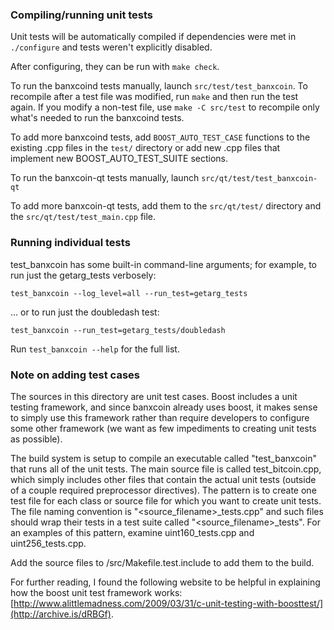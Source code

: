 ### Compiling/running unit tests

Unit tests will be automatically compiled if dependencies were met in `./configure`
and tests weren't explicitly disabled.

After configuring, they can be run with `make check`.

To run the banxcoind tests manually, launch `src/test/test_banxcoin`. To recompile
after a test file was modified, run `make` and then run the test again. If you
modify a non-test file, use `make -C src/test` to recompile only what's needed
to run the banxcoind tests.

To add more banxcoind tests, add `BOOST_AUTO_TEST_CASE` functions to the existing
.cpp files in the `test/` directory or add new .cpp files that
implement new BOOST_AUTO_TEST_SUITE sections.

To run the banxcoin-qt tests manually, launch `src/qt/test/test_banxcoin-qt`

To add more banxcoin-qt tests, add them to the `src/qt/test/` directory and
the `src/qt/test/test_main.cpp` file.

### Running individual tests

test_banxcoin has some built-in command-line arguments; for
example, to run just the getarg_tests verbosely:

    test_banxcoin --log_level=all --run_test=getarg_tests

... or to run just the doubledash test:

    test_banxcoin --run_test=getarg_tests/doubledash

Run `test_banxcoin --help` for the full list.

### Note on adding test cases

The sources in this directory are unit test cases.  Boost includes a
unit testing framework, and since banxcoin already uses boost, it makes
sense to simply use this framework rather than require developers to
configure some other framework (we want as few impediments to creating
unit tests as possible).

The build system is setup to compile an executable called "test_banxcoin"
that runs all of the unit tests.  The main source file is called
test_bitcoin.cpp, which simply includes other files that contain the
actual unit tests (outside of a couple required preprocessor
directives).  The pattern is to create one test file for each class or
source file for which you want to create unit tests.  The file naming
convention is "<source_filename>_tests.cpp" and such files should wrap
their tests in a test suite called "<source_filename>_tests".  For an
examples of this pattern, examine uint160_tests.cpp and
uint256_tests.cpp.

Add the source files to /src/Makefile.test.include to add them to the build.

For further reading, I found the following website to be helpful in
explaining how the boost unit test framework works:
[http://www.alittlemadness.com/2009/03/31/c-unit-testing-with-boosttest/](http://archive.is/dRBGf).
